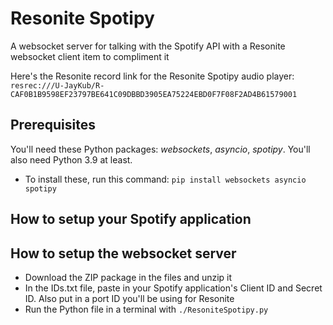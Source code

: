 # Resonite Spotipy
A websocket server for talking with the Spotify API with a Resonite websocket client item to compliment it

Here's the Resonite record link for the Resonite Spotipy audio player:
`resrec:///U-JayKub/R-CAF0B1B9598EF23797BE641C09DBBD3905EA75224EBD0F7F08F2AD4B61579001`

## Prerequisites
You'll need these Python packages: *websockets*, *asyncio*, *spotipy*. You'll also need Python 3.9 at least.
- To install these, run this command: ```pip install websockets asyncio spotipy```

## How to setup your Spotify application

## How to setup the websocket server
- Download the ZIP package in the files and unzip it
- In the IDs.txt file, paste in your Spotify application's Client ID and Secret ID. Also put in a port ID you'll be using for Resonite
- Run the Python file in a terminal with `./ResoniteSpotipy.py`
